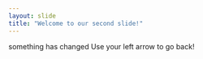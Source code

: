 ```yaml
---
layout: slide
title: "Welcome to our second slide!"
---
```

something has changed 
Use your left arrow to go back!
